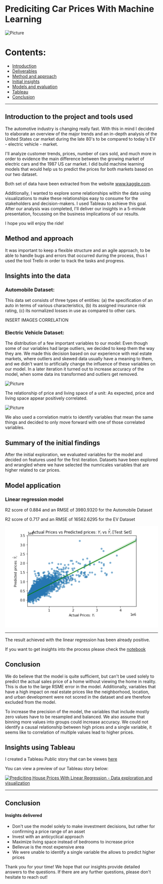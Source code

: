 # Prediciting Car Prices With Machine Learning

![Picture](https://github.com/Caparisun/data_mid_bootcamp_project_regression/blob/master/Pictures/real-state-project.jpg)

# Contents:

- [Introduction](#Introduction-to-the-project-and-tools-used)
- [Deliverables](#Deliverables)
- [Method and approach](#Method-and-approach)
- [Initial insights](#Insights-into-the-data)
- [Models and evaluation](#Model-application)
- [Tableau](#Insights-using-Tableau)
- [Conclusion](#Last-words)
***


## Introduction to the project and tools used

The automotive industry is changing really fast. With this in mind I decided to elaborate an overview of the major trends and an in-depth analysis of the United States car market during the late 80's to be compared to today's EV - electric vehicle - market. 

I'll analyze customer trends, prices, number of cars sold, and much more in order to evidence the main difference between the growing market of electric cars and the 1987 US car market. I did build machine learning models that would help us to predict the prices for both markets based on our two dataset. 

Both set of data have been extracted from the website www.kaggle.com. 

Additionally, I wanted to explore some relationships within the data using visualizations to make these relationships easy to consume for the stakeholders and decision-makers. I used Tableau to achieve this goal. After our analysis was completed, I'll deliver our insights in a 5-minute presentation, focussing on the business implications of our results. 

I hope you will enjoy the ride!


## Method and approach

It was important to keep a flexible structure and an agile approach, to be able to handle bugs and errors that occurred during the process, thus I used the tool Trello in order to track the tasks and progress. 


## Insights into the data

### Automobile Dataset: 
This data set consists of three types of entities: (a) the specification of an auto in terms of various characteristics, (b) its assigned insurance risk rating, (c) its normalized losses in use as compared to other cars.

INSERT IMAGES CORRELATION 

### Electric Vehicle Dataset:




The distribution of a few important variables to our model:
Even though some of our variables had large outliers, we decided to keep them the way they are. We made this decision based on our experience with real estate markets, where outliers and skewed data usually have a meaning to them, and we didn't want to artificially change the influence of these variables on our model. In a later iteration it turned out to increase accuracy of the model, when some data ins transformed and outliers get removed.

![Picture](https://github.com/Caparisun/data_mid_bootcamp_project_regression/blob/master/Pictures/ditribution.png)

The relationship of price and living space of a unit:
As expected, price and living space appear positively correlated.

![Picture](https://github.com/Caparisun/data_mid_bootcamp_project_regression/blob/master/Pictures/sqftprice.png)

We also used a correlation matrix to identify variables that mean the same things and decided to only move forward with one of those correlated variables.


## Summary of the initial findings

After the initial exploration, we evaluated variables for the model and decided on features used for the first iteration. Datasets have been explored and wrangled where we have selected the numricales variables that are higher related to car prices. 


## Model application

### Linear regression model 

R2 score of 0.884 and an RMSE of 3980.9320 for the Automobile Dataset

R2 score of 0.717 and an RMSE of 16562.6295 for the EV Dataset


![Picture](https://github.com/Caparisun/Linear_Regression_Project/blob/master/Pictures/linear.png)
***

The result achieved with the linear regression has been already positive.

If you want to get insights into the process please check the [notebook](https://github.com/Caparisun/Linear_Regression_Project/blob/master/Notebooks_and_data/6.Refinement.ipynb)


## Conclusion

We do believe that the model is quite sufficient, but can't be used solely to predict the actual sales price of a home without viewing the home in reality. This is due to the large RSME error in the model. Additionally, variables that have a high impact on real estate prices like the neighborhood, location, and urban development were not scored in the dataset and are therefore excluded from the model.

To increase the precision of the model, the variables that include mostly zero values have to be resampled and balanced. We also assume that binning more values into groups could increase accuracy. 
We could not identify a causal relationship between high prices and a single variable, it seems like to correlation of multiple values lead to higher prices.


## Insights using Tableau

I created a Tableau Public story that can be viewes [here](https://public.tableau.com/profile/federico.giuliani#!/vizhome/1987CarmarketsVSTodaysElectricVehicles/PowertrainEV?publish=yes)


You can view a preview of our Tableau story below:

<div class='tableauPlaceholder' id='viz1618994686440' style='position: relative'><noscript><a href='#'><img alt='Prediciting House Prices With Linear Regression - Data exploration and visualization ' src='https:&#47;&#47;public.tableau.com&#47;static&#47;images&#47;Mi&#47;Mid_Project_Data&#47;StoryProject&#47;1_rss.png' style='border: none' /></a></noscript><object class='tableauViz'  style='display:none;'><param name='host_url' value='https%3A%2F%2Fpublic.tableau.com%2F' /> <param name='embed_code_version' value='3' /> <param name='site_root' value='' /><param name='name' value='Mid_Project_Data&#47;StoryProject' /><param name='tabs' value='no' /><param name='toolbar' value='yes' /><param name='static_image' value='https:&#47;&#47;public.tableau.com&#47;static&#47;images&#47;Mi&#47;Mid_Project_Data&#47;StoryProject&#47;1.png' /> <param name='animate_transition' value='yes' /><param name='display_static_image' value='yes' /><param name='display_spinner' value='yes' /><param name='display_overlay' value='yes' /><param name='display_count' value='yes' /><param name='language' value='de' /><param name='filter' value='publish=yes' /></object></div>


***

## Conclusion
#### Insights delivered

- Don't use the model solely to make investment decisions, but rather for confirming a price range of an asset
- Invest with an anticyclical approach
- Maximize living space instead of bedrooms to increase price
- Bellevue is the most expensive area
- We were unable to identify a single variable the allows to predict higher prices  

Thank you for your time!
We hope that our insights provide detailed answers to the questions. If there are any further questions, please don't hesitate to reach out!

